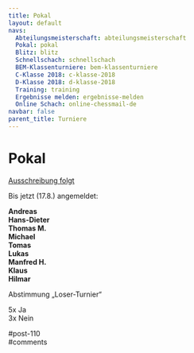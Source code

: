 ```yaml
---
title: Pokal 
layout: default
navs:
  Abteilungsmeisterschaft: abteilungsmeisterschaft
  Pokal: pokal
  Blitz: blitz
  Schnellschach: schnellschach
  BEM-Klassenturniere: bem-klassenturniere
  C-Klasse 2018: c-klasse-2018
  D-Klasse 2018: d-klasse-2018
  Training: training
  Ergebnisse melden: ergebnisse-melden
  Online Schach: online-chessmail-de
navbar: false
parent_title: Turniere
---
```

<div class="post-110 page type-page status-publish hentry" id="post-110">
<h1 class="entry-title">Pokal</h1>
<div class="entry-content">
<p><span style="text-decoration: underline;">Ausschreibung folgt</span></p>
<p>Bis jetzt (17.8.) angemeldet:</p>
<p><strong>Andreas</strong><br/>
<strong>Hans-Dieter</strong><br/>
<strong>Thomas M.</strong><br/>
<strong>Michael</strong><br/>
<strong>Tomas</strong><br/>
<strong>Lukas</strong><br/>
<strong>Manfred H.</strong><br/>
<strong>Klaus</strong><br/>
<strong>Hilmar</strong></p>
<p>Abstimmung „Loser-Turnier“</p>
<p>5x Ja<br/>
3x Nein</p>
</div><!-- .entry-content -->
</div> #post-110 
<div id="comments">
</div> #comments 
